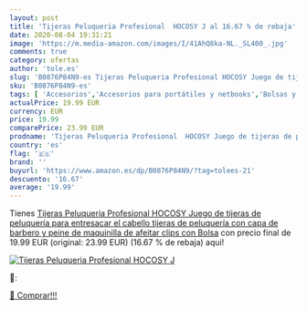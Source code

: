 ```yaml
---
layout: post
title: 'Tijeras Peluqueria Profesional  HOCOSY J al 16.67 % de rebaja'
date: 2020-08-04 19:31:21
image: 'https://m.media-amazon.com/images/I/41AhQ8ka-NL._SL400_.jpg'
comments: true
category: ofertas
author: 'tole.es'
slug: 'B0876P84N9-es Tijeras Peluqueria Profesional HOCOSY Juego de tijeras de...'
sku: 'B0876P84N9-es'
tags: [ 'Accesorios','Accesorios para portátiles y netbooks','Bolsas y fundas para portátiles y netbooks','Informática','Mochilas para portátiles y netbooks','tijeras', ]
actualPrice: 19.99 EUR
currency: EUR
price: 19.99
comparePrice: 23.99 EUR
prodname: 'Tijeras Peluqueria Profesional  HOCOSY Juego de tijeras de peluquería para entresacar el cabello  tijeras de peluquería con capa de barbero y peine de maquinilla de afeitar  clips  con Bolsa'
country: 'es'
flag: '🇪🇸'
brand: ''
buyurl: 'https://www.amazon.es/dp/B0876P84N9/?tag=tolees-21'
descuento: '16.67'
average: '19.99'
---
```


Tienes [Tijeras Peluqueria Profesional  HOCOSY Juego de tijeras de peluquería para entresacar el cabello  tijeras de peluquería con capa de barbero y peine de maquinilla de afeitar  clips  con Bolsa](https://www.amazon.es/dp/B0876P84N9/?tag=tolees-21) con precio final de  19.99 EUR (original: 23.99 EUR) (16.67 %  de rebaja) aqui!

[![Tijeras Peluqueria Profesional  HOCOSY J](https://m.media-amazon.com/images/I/41AhQ8ka-NL._SL400_.jpg)](https://www.amazon.es/dp/B0876P84N9/?tag=tolees-21)

🔎:


[🛒 Comprar!!!](https://www.amazon.es/dp/B0876P84N9/?tag=tolees-21)
